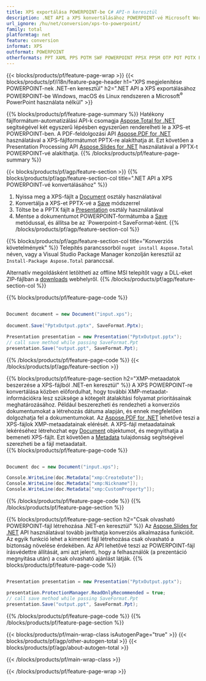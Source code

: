 ```yaml
---
title: XPS exportálása POWERPOINT-be C# API-n keresztül
description: .NET API a XPS konvertálásához POWERPOINT-vé Microsoft Word használata nélkül
url_ignore: /hu/net/conversion/xps-to-powerpoint/
family: total
platformtag: net
feature: conversion
informat: XPS
outformat: POWERPOINT
otherformats: PPT XAML PPS POTM SWF POWERPOINT PPSX PPSM OTP POT POTX PPTM
---
```

{{< blocks/products/pf/feature-page-wrap >}}
{{< blocks/products/pf/i18n/feature-page-header h1="XPS megjelenítése POWERPOINT-nek .NET-en keresztül" h2=".NET API a XPS exportálásához POWERPOINT-be Windows, macOS és Linux rendszeren a Microsoft<sup>&reg;</sup> PowerPoint használata nélkül" >}}

{{% blocks/products/pf/feature-page-summary %}}
Hatékony fájlformátum-automatizálási API-k csomagja [Aspose.Total for .NET](https://products.aspose.com/total/net/) segítségével két egyszerű lépésben egyszerűen renderelheti le a XPS-et POWERPOINT-ben. A PDF-feldolgozási API [Aspose.PDF for .NET](https://products.aspose.com/pdf/net/) használatával a XPS-fájlformátumot PPTX-re alakíthatja át. Ezt követően a Presentation Processing API [Aspose.Slides for .NET](https://products.aspose.com/slides/net/) használatával a PPTX-t POWERPOINT-vé alakíthatja.
{{% /blocks/products/pf/feature-page-summary  %}}

{{< blocks/products/pf/agp/feature-section >}}
{{% blocks/products/pf/agp/feature-section-col title=".NET API a XPS POWERPOINT-vé konvertálásához" %}}
1. Nyissa meg a XPS-fájlt a [Document](https://reference.aspose.com/pdf/net/aspose.pdf/document) osztály használatával
2. Konvertálja a XPS-et PPTX-vé a [Save](https://reference.aspose.com/pdf/net/aspose.pdf.document/save/methods/5) módszerrel
3. Töltse be a PPTX fájlt a [Presentation](https://reference.aspose.com/slides/net/aspose.slides/presentation) osztály használatával
4. Mentse a dokumentumot POWERPOINT-formátumba a [Save](https://reference.aspose.com/slides/net/aspose.slides.presentation/save/methods/5) metódussal, és állítsa be az `Powerpoint-t SaveFormat-ként.
{{% /blocks/products/pf/agp/feature-section-col %}}

{{% blocks/products/pf/agp/feature-section-col title="Konverziós követelmények" %}}
Telepítés parancssorból ```nuget install Aspose.Total``` néven, vagy a Visual Studio Package Manager konzolján keresztül az ```Install-Package Aspose.Total``` paranccsal.

Alternatív megoldásként letöltheti az offline MSI telepítőt vagy a DLL-eket ZIP-fájlban a [downloads](https://releases.aspose.com/total/net) webhelyről.
{{% /blocks/products/pf/agp/feature-section-col %}}

{{% blocks/products/pf/feature-page-code %}}

```cs

Document document = new Document("input.xps");
 
document.Save("PptxOutput.pptx", SaveFormat.Pptx); 

Presentation presentation = new Presentation("PptxOutput.pptx");
// call save method while passing SaveFormat.Ppt
presentation.Save("output.ppt", SaveFormat.Ppt);   
```

{{% /blocks/products/pf/feature-page-code %}}
{{< /blocks/products/pf/agp/feature-section >}}

{{% blocks/products/pf/feature-page-section  h2="XMP-metaadatok beszerzése a XPS-fájlból .NET-en keresztül" %}}
A XPS POWERPOINT-re konvertálása közben előfordulhat, hogy további XMP-metaadat-információkra lesz szüksége a kötegelt átalakítási folyamat prioritásainak meghatározásához. Például beszerezheti és rendezheti a konverziós dokumentumokat a létrehozás dátuma alapján, és ennek megfelelően dolgozhatja fel a dokumentumokat. Az [Aspose.PDF for .NET](https://products.aspose.com/pdf/net/) lehetővé teszi a XPS-fájlok XMP-metaadatainak elérését. A XPS-fájl metaadatainak lekéréséhez létrehozhat egy [Document](https://reference.aspose.com/pdf/net/aspose.pdf/document) objektumot, és megnyithatja a bemeneti XPS-fájlt. Ezt követően a [Metadata](https://reference.aspose.com/pdf/net/aspose.pdf/document/properties/metadata) tulajdonság segítségével szerezheti be a fájl metaadatait.  
{{% blocks/products/pf/feature-page-code %}}

```cs

Document doc = new Document("input.xps");

Console.WriteLine(doc.Metadata["xmp:CreateDate"]);
Console.WriteLine(doc.Metadata["xmp:Nickname"]);
Console.WriteLine(doc.Metadata["xmp:CustomProperty"]);
```

{{% /blocks/products/pf/feature-page-code  %}}
{{% /blocks/products/pf/feature-page-section %}}

{{% blocks/products/pf/feature-page-section  h2="Csak olvasható POWERPOINT-fájl létrehozása .NET-en keresztül" %}}
Az [Aspose.Slides for .NET](https://products.aspose.com/slides/net/) API használatával tovább javíthatja konverziós alkalmazása funkcióit. Az egyik funkció lehet a kimeneti fájl létrehozása csak olvasható a biztonság növelése érdekében. Az API lehetővé teszi az POWERPOINT-fájl írásvédettre állítását, ami azt jelenti, hogy a felhasználók (a prezentáció megnyitása után) a csak olvasható ajánlást látják. 
{{% blocks/products/pf/feature-page-code %}}

```cs

Presentation presentation = new Presentation("PptxOutput.pptx");

presentation.ProtectionManager.ReadOnlyRecommended = true;
// call save method while passing SaveFormat.Ppt
presentation.Save("output.ppt", SaveFormat.Ppt);     
```

{{% /blocks/products/pf/feature-page-code  %}}
{{% /blocks/products/pf/feature-page-section %}}

{{< blocks/products/pf/main-wrap-class isAutogenPage="true" >}}
{{< blocks/products/pf/agp/other-autogen-total >}}
{{< blocks/products/pf/agp/about-autogen-total >}}

{{< /blocks/products/pf/main-wrap-class >}}

{{< /blocks/products/pf/feature-page-wrap >}}